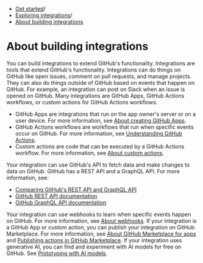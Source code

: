  * [Get started](https://docs.github.com/en/get-started "Get started")/
  * [Exploring integrations](https://docs.github.com/en/get-started/exploring-integrations "Exploring integrations")/
  * [About building integrations](https://docs.github.com/en/get-started/exploring-integrations/about-building-integrations "About building integrations")


# About building integrations
You can build integrations to extend GitHub's functionality.
Integrations are tools that extend GitHub's functionality. Integrations can do things on GitHub like open issues, comment on pull requests, and manage projects. They can also do things outside of GitHub based on events that happen on GitHub. For example, an integration can post on Slack when an issue is opened on GitHub.
Many integrations are GitHub Apps, GitHub Actions workflows, or custom actions for GitHub Actions workflows.
  * GitHub Apps are integrations that run on the app owner's server or on a user device. For more information, see [About creating GitHub Apps](https://docs.github.com/en/apps/creating-github-apps/about-creating-github-apps/about-creating-github-apps).
  * GitHub Actions workflows are workflows that run when specific events occur on GitHub. For more information, see [Understanding GitHub Actions](https://docs.github.com/en/actions/learn-github-actions/understanding-github-actions).
  * Custom actions are code that can be executed by a GitHub Actions workflow. For more information, see [About custom actions](https://docs.github.com/en/actions/creating-actions/about-custom-actions).


Your integration can use GitHub's API to fetch data and make changes to data on GitHub. GitHub has a REST API and a GraphQL API. For more information, see:
  * [Comparing GitHub's REST API and GraphQL API](https://docs.github.com/en/rest/about-the-rest-api/comparing-githubs-rest-api-and-graphql-api)
  * [GitHub REST API documentation](https://docs.github.com/en/rest)
  * [GitHub GraphQL API documentation](https://docs.github.com/en/graphql)


Your integration can use webhooks to learn when specific events happen on GitHub. For more information, see [About webhooks](https://docs.github.com/en/webhooks/about-webhooks).
If your integration is a GitHub App or custom action, you can publish your integration on GitHub Marketplace. For more information, see [About GitHub Marketplace for apps](https://docs.github.com/en/apps/github-marketplace/github-marketplace-overview/about-github-marketplace-for-apps) and [Publishing actions in GitHub Marketplace](https://docs.github.com/en/actions/creating-actions/publishing-actions-in-github-marketplace).
If your integration uses generative AI, you can find and experiment with AI models for free on GitHub. See [Prototyping with AI models](https://docs.github.com/en/github-models/prototyping-with-ai-models).
